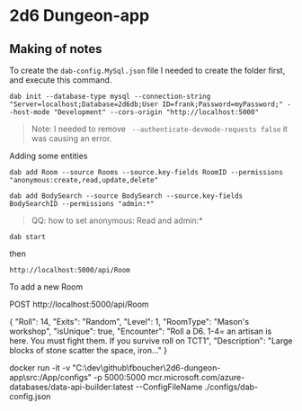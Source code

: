 # 2d6 Dungeon-app


## Making of notes

To create the `dab-config.MySql.json` file I needed to create the folder first, and execute this command.

```
dab init --database-type mysql --connection-string "Server=localhost;Database=2d6db;User ID=frank;Password=myPassword;" --host-mode "Development" --cors-origin "http://localhost:5000" 
```

> Note: I needed to remove ` --authenticate-devmode-requests false` it was causing an error.

Adding some entities

```
dab add Room --source Rooms --source.key-fields RoomID --permissions "anonymous:create,read,update,delete"
```

```
dab add BodySearch --source BodySearch --source.key-fields BodySearchID --permissions "admin:*"
```

> QQ: how to set anonymous: Read and admin:*

```
dab start 
```


then 

```
http://localhost:5000/api/Room
```

To add a new Room 

POST http://localhost:5000/api/Room

{
	"Roll": 14,
	"Exits": "Random",
	"Level": 1,
	"RoomType": "Mason's workshop",
	"isUnique": true,
	"Encounter": "Roll a D6. 1-4= an artisan is here. You must fight them. If you survive roll on TCT1",
	"Description": "Large blocks of stone scatter the space, iron..."
}




docker run -it -v "C:\dev\github\fboucher\2d6-dungeon-app\src\:/App/configs" -p 5000:5000 mcr.microsoft.com/azure-databases/data-api-builder:latest --ConfigFileName ./configs/dab-config.json